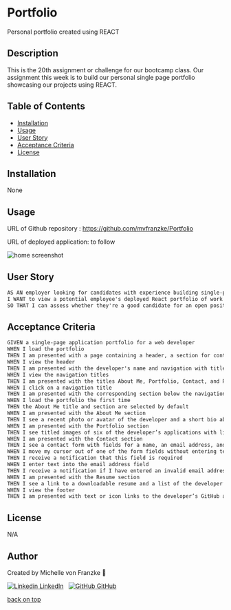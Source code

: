 # Portfolio
Personal portfolio created using REACT

## Description
This is the 20th assignment or challenge for our bootcamp class. Our assignment this week is to build our personal  single page portfolio showcasing our projects using REACT.

## Table of Contents

- [Installation](#installation)
- [Usage](#usage)
- [User Story](#user-story)
- [Acceptance Criteria](#acceptance-criteria)
- [License](#license)

## Installation
None

## Usage

URL of Github repository : https://github.com/mvfranzke/Portfolio

URL of deployed application: to follow

![home screenshot](/Assets/screenshot.jpg)

## User Story

```md
AS AN employer looking for candidates with experience building single-page applications
I WANT to view a potential employee's deployed React portfolio of work samples
SO THAT I can assess whether they're a good candidate for an open position
```

## Acceptance Criteria

```md
GIVEN a single-page application portfolio for a web developer
WHEN I load the portfolio
THEN I am presented with a page containing a header, a section for content, and a footer
WHEN I view the header
THEN I am presented with the developer's name and navigation with titles corresponding to different sections of the portfolio
WHEN I view the navigation titles
THEN I am presented with the titles About Me, Portfolio, Contact, and Resume, and the title corresponding to the current section is highlighted
WHEN I click on a navigation title
THEN I am presented with the corresponding section below the navigation without the page reloading and that title is highlighted
WHEN I load the portfolio the first time
THEN the About Me title and section are selected by default
WHEN I am presented with the About Me section
THEN I see a recent photo or avatar of the developer and a short bio about them
WHEN I am presented with the Portfolio section
THEN I see titled images of six of the developer’s applications with links to both the deployed applications and the corresponding GitHub repository
WHEN I am presented with the Contact section
THEN I see a contact form with fields for a name, an email address, and a message
WHEN I move my cursor out of one of the form fields without entering text
THEN I receive a notification that this field is required
WHEN I enter text into the email address field
THEN I receive a notification if I have entered an invalid email address
WHEN I am presented with the Resume section
THEN I see a link to a downloadable resume and a list of the developer’s proficiencies
WHEN I view the footer
THEN I am presented with text or icon links to the developer’s GitHub and LinkedIn profiles, and their profile on a third platform (Stack Overflow, Twitter) 
```

## License
N/A

## Author

Created by Michelle von Franzke 🚀

[![Linkedin](https://i.stack.imgur.com/gVE0j.png) LinkedIn](https://www.linkedin.com/in/michelle-entico-006282190/)
&nbsp;
[![GitHub](https://i.stack.imgur.com/tskMh.png) GitHub](https://github.com/mvfranzke)

[back on top](#description)
